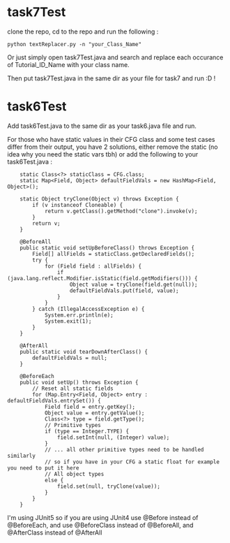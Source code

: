 # task7Test

clone the repo, cd to the repo and run the following :
```
python textReplacer.py -n "your_Class_Name"
```
Or just simply open task7Test.java and search and replace each occurance of Tutorial_ID_Name with your class name.

Then put task7Test.java in the same dir as your file for task7 and run :D !


# task6Test

Add task6Test.java to the same dir as your task6.java file and run.

 For those who have static values in their CFG class and some test cases differ from their output, you have 2 solutions, either remove the static (no idea why you need the static vars tbh) or add the following to your task6Test.java :
```
	static Class<?> staticClass = CFG.class;
	static Map<Field, Object> defaultFieldVals = new HashMap<Field, Object>();

	static Object tryClone(Object v) throws Exception {
		if (v instanceof Cloneable) {
			return v.getClass().getMethod("clone").invoke(v);
		}
		return v;
	}

	@BeforeAll
	public static void setUpBeforeClass() throws Exception {
		Field[] allFields = staticClass.getDeclaredFields();
		try {
			for (Field field : allFields) {
				if (java.lang.reflect.Modifier.isStatic(field.getModifiers())) {
					Object value = tryClone(field.get(null));
					defaultFieldVals.put(field, value);
				}
			}
		} catch (IllegalAccessException e) {
			System.err.println(e);
			System.exit(1);
		}
	}

	@AfterAll
	public static void tearDownAfterClass() {
		defaultFieldVals = null;
	}

	@BeforeEach
	public void setUp() throws Exception {
		// Reset all static fields
		for (Map.Entry<Field, Object> entry : defaultFieldVals.entrySet()) {
			Field field = entry.getKey();
			Object value = entry.getValue();
			Class<?> type = field.getType();
			// Primitive types
			if (type == Integer.TYPE) {
				field.setInt(null, (Integer) value);
			}
			// ... all other primitive types need to be handled similarly
			// so if you have in your CFG a static float for example you need to put it here
			// All object types
			else {
				field.set(null, tryClone(value));
			}
		}
	}

```
I'm using JUnit5 so if you are using JUnit4 use @Before instead of @BeforeEach, and use @BeforeClass instead of @BeforeAll, and @AfterClass instead of @AfterAll
